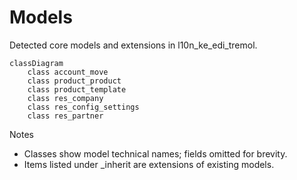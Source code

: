 # Models

Detected core models and extensions in l10n_ke_edi_tremol.

```mermaid
classDiagram
    class account_move
    class product_product
    class product_template
    class res_company
    class res_config_settings
    class res_partner
```

Notes
- Classes show model technical names; fields omitted for brevity.
- Items listed under _inherit are extensions of existing models.
